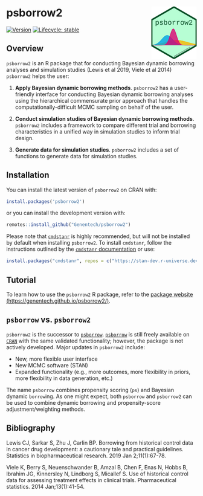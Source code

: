 # psborrow2 <img src="./man/figures/hex.png" align="right" width="120"/>

<!-- badges: start -->

[![Version](https://img.shields.io/github/r-package/v/genentech/psborrow2?color=DC0073)](https://github.com/Genentech/psborrow2)
[![Lifecycle: stable](https://img.shields.io/badge/lifecycle-stable-green.svg)](https://www.tidyverse.org/lifecycle/#stable)

<!-- badges: end -->

## Overview

`psborrow2` is an R package that for conducting Bayesian dynamic borrowing
analyses and simulation studies (Lewis et al 2019, Viele et al 2014)
`psborrow2` helps the user:

1. **Apply Bayesian dynamic borrowing methods**. `psborrow2` has a user-friendly interface for
   conducting Bayesian dynamic borrowing analyses using the hierarchical commensurate prior approach
   that handles the computationally-difficult MCMC sampling
   on behalf of the user.

2. **Conduct simulation studies of Bayesian dynamic borrowing methods**. `psborrow2` includes a
   framework to compare different trial and borrowing characteristics in a unified way
   in simulation studies to inform trial design.

3. **Generate data for simulation studies**. `psborrow2` includes a set of functions to generate
   data for simulation studies.

## Installation

You can install the latest version of `psborrow2` on CRAN with:

```r
install.packages('psborrow2')
```

or you can install the development version with:

```r
remotes::install_github("Genentech/psborrow2")
```

Please note that [`cmdstanr`](https://mc-stan.org/cmdstanr/) is highly recommended, but will not be installed by default when installing `psborrow2`.
To install `cmdstanr`, follow the instructions outlined by the [`cmdstanr` documentation](https://mc-stan.org/cmdstanr/) or use:

```r
install.packages("cmdstanr", repos = c("https://stan-dev.r-universe.dev", getOption("repos")))
```

## Tutorial

To learn how to use the `psborrow2` R package, refer to the [package website (https://genentech.github.io/psborrow2/)](https://genentech.github.io/psborrow2/).

## `psborrow` vs. `psborrow2`

`psborrow2` is the successor to
[`psborrow`](https://github.com/Genentech/psborrow). [`psborrow`](https://github.com/Genentech/psborrow)
is still freely available on [`CRAN`](https://cran.r-project.org/package=psborrow) with the
same validated functionality; however, the package is not actively developed.
Major updates in `psborrow2` include:

- New, more flexible user interface
- New MCMC software (STAN)
- Expanded functionality (e.g., more outcomes, more flexibility in priors, more flexibility in data generation, etc.)

The name `psborrow` combines propensity scoring (`ps`) and Bayesian dynamic
`borrow`ing. As one might expect, both `psborrow` and `psborrow2` can be used to combine dynamic
borrowing and propensity-score adjustment/weighting methods.

## Bibliography

Lewis CJ, Sarkar S, Zhu J, Carlin BP. Borrowing from historical control data
in cancer drug development: a cautionary tale and practical guidelines.
Statistics in biopharmaceutical research. 2019 Jan 2;11(1):67-78.

Viele K, Berry S, Neuenschwander B, Amzal B, Chen F, Enas N, Hobbs B,
Ibrahim JG, Kinnersley N, Lindborg S, Micallef S. Use of historical control
data for assessing treatment effects in clinical trials. Pharmaceutical
statistics. 2014 Jan;13(1):41-54.

